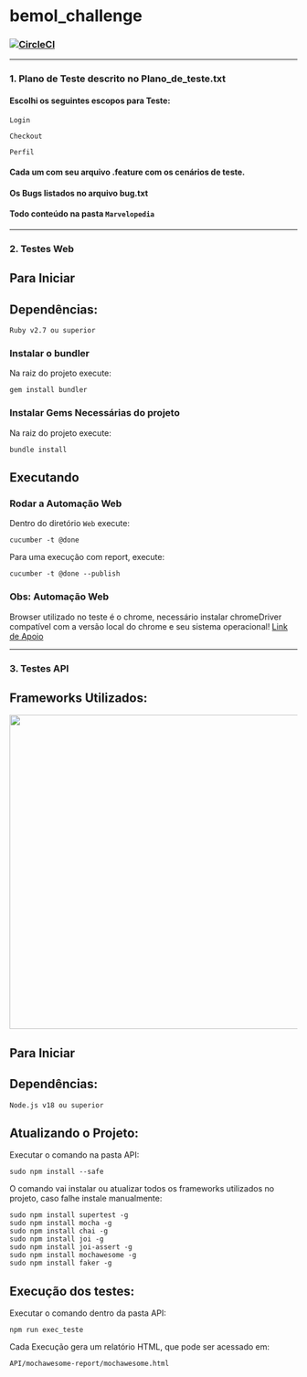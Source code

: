 # bemol_challenge
###  [![CircleCI](https://dl.circleci.com/status-badge/img/gh/DarlingL/bemol_challenge/tree/main.svg?style=shield)](https://dl.circleci.com/status-badge/redirect/gh/DarlingL/bemol_challenge/tree/main)

__________________________________________

 ### 1. Plano de Teste descrito no Plano_de_teste.txt
 

 #### Escolhi os seguintes escopos para Teste:

 ``` 
 Login

 Checkout
 
 Perfil
 ```

 #### Cada um com seu arquivo .feature com os cenários de teste.
 #### Os Bugs listados no arquivo bug.txt
 #### Todo conteúdo na pasta  `Marvelopedia` 
 ______________________________________

 ### 2. Testes Web

 ## Para Iniciar ##

 ## **Dependências:**
```
Ruby v2.7 ou superior
```


### Instalar o bundler ###
Na raiz do projeto execute:
```shell
gem install bundler
```

### Instalar Gems Necessárias do projeto ###
Na raiz do projeto execute:
```shell
bundle install
```

## Executando ##

### Rodar a Automação Web ###
Dentro do diretório `Web` execute:
```shell
cucumber -t @done
```
Para uma execução com report, execute:
```shell
cucumber -t @done --publish
```

### Obs: Automação Web ###
Browser utilizado no teste é o chrome, necessário instalar chromeDriver compatível com a versão local do chrome e seu sistema operacional! [Link de Apoio](https://chromedriver.chromium.org/downloads) 

 ______________________________________

 ### 3. Testes API
 ## **Frameworks Utilizados:**

<img src="https://github.com/DarlingL/api_test_goRest/blob/master/suporte/frameworks.png?raw=true" width="550">

 ## Para Iniciar ##

 ## **Dependências:**
```
Node.js v18 ou superior
```
## **Atualizando o Projeto:**

Executar o comando na pasta API:
```
sudo npm install --safe
```
O comando vai instalar ou atualizar todos os frameworks utilizados no projeto, caso falhe instale manualmente:

```
sudo npm install supertest -g
sudo npm install mocha -g
sudo npm install chai -g
sudo npm install joi -g
sudo npm install joi-assert -g
sudo npm install mochawesome -g
sudo npm install faker -g
```


## **Execução dos testes:**
Executar o comando dentro da pasta API:
```
npm run exec_teste
```

Cada Execução gera um relatório HTML, que pode ser acessado em:
```
API/mochawesome-report/mochawesome.html
```